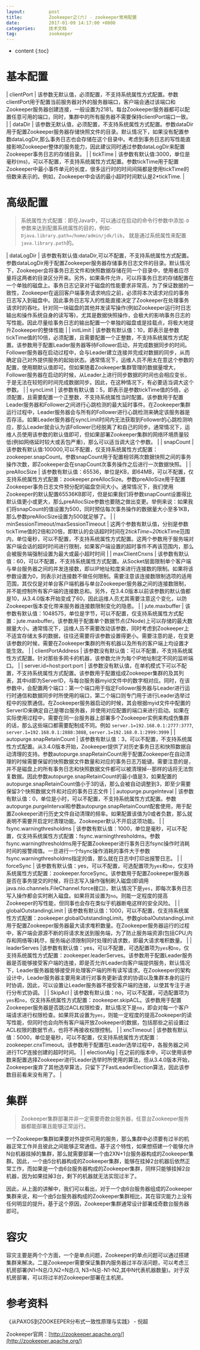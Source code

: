 ```yaml
---
layout:			post
title:			Zookeeper之(六) - zookeeper常用配置
date:			2017-01-09 14:17:00 +0800
categories:		技术文档
tag:			zookeeper
---
```


* content
{:toc}


基本配置
=================

| clientPort	| 该参数无默认值，必须配置，不支持系统属性方式配置。参数clientPort用于配置当前服务器对外的服务器端口，客户端会通过该端口和Zookeeper服务器创建连接，一般设置为2181。每台Zookeeper服务器都可以配置任意可用的端口，同时，集群中的所有服务器不需要保持clientPort端口一致。	|
| dataDir		| 该参数无默认值，必须配置，不支持系统属性方式配置。参数dataDir用于配置Zookeeper服务器存储快照文件的目录。默认情况下，如果没有配置参数dataLogDir,那么事务日志也会存储在这个目录中。考虑到事务日志的写性能直接影响Zookeeper整体的服务能力，因此建议同时通过参数dataLogDir来配置Zookeeper事务日志的存储目录。	|
| tickTime		| 该参数有默认值:3000，单位是毫秒(ms)，可以不配置，不支持系统属性方式配置。参数tickTime用于配置Zookeeper中最小事件单元的长度，很多运行时的时间间隔都是使用tickTime的倍数来表示的。例如，Zookeeper中会话的最小超时时间默认是2*tickTime.	|


高级配置
=================

> 系统属性方式配置：即在Java中，可以通过在启动的命令行参数中添加`-D`参数来达到配置系统属性的目的，例如`-Djava.library.path=/home/admin/jdk/lib`， 就是通过系统属性来配置`java.library.path`的。

| dataLogDir				| 该参数有默认值:dataDir,可以不配置，不支持系统属性方式配置。参数dataLogDir用于配置Zookeeper服务器存储事务日志文件的目录。默认情况下，Zookeeper会将事务日志文件和快照数据存储在同一个目录中，使用者应尽量将这两者的目录区分开来。另外，如果条件允许，可以将事务日志的存储配置在一个单独的磁盘上。事务日志记录对于磁盘的性能要求非常高，为了保证数据的一致性，Zookeeper在返回客户端事务请求响应之前，必须将本次请求对应的事务日志写入到磁盘中。因此事务日志写入的性能直接决定了Zookeeper在处理事务请求时的吞吐。针对同一块磁盘的其他并发读写操作(例如Zookeeper运行时日志输出和操作系统自身的读写等)，尤其是数据快照操作，会极大的影响事务日志的写性能。因此尽量给事务日志的输出配置一个单独的磁盘或是挂载点，将极大地提升Zookeeper的整体性能	|
| initLimit					| 该参数有默认值：10，即表示是参数tickTime值的10倍，必须配置，且需要配置一个正整数，不支持系统属性方式配置。该参数用于配置Leader服务器等待Follower启动，并完成数据同步的时间。Follower服务器在启动过程中，会与Leader建立连接并完成对数据的同步，从而确定自己对外提供服务的起始状态。通常情况下，运维人员不用太在意这个参数的配置，使用期默认值即可。但如果随着Zookeeper集群管理的数据量增大，Follower服务器在启动的时候，从Leader上进行同步数据的时间也会相应变长，于是无法在较短的时间完成数据同步。因此，在这种情况下，有必要适当调大这个参数。	|
| syncLimit					| 该参数有默认值：5，即表示是参数tickTime值的5倍，必须配置，且需要配置一个正整数，不支持系统属性当时配置。该参数用于配置Leader服务器和Follower之间进行心跳检测的最大延时事件。在Zookeeper集群运行过程中，Leader服务器会与所有的Follower进行心跳检测来确定该服务器是否存活。如果Leader服务器在syncLimit时间内无法获取到Follower的心跳检测响应，那么Leader就会认为该Follower已经脱离了和自己的同步。通常情况下，运维人员使用该参数的默认值即可，但如果部署Zookeeper集群的网络环境质量较低(例如网络延时较大或丢包严重)，那么可以适当调大这个参数。	|
| snapCount					| 该参数有默认值:100000,可以不配置，仅支持系统属性方式配置：zookeeper.snapCount。参数snapCount用于配置相邻两次数据快照之间的事务操作次数，即Zookeeper会在snapCount次事务操作之后进行一次数据快照。	|
| preAllocSize				| 该参数有默认值：65536，单位是KB，即64MB，可以不配置，仅支持系统属性方式配置：zookeeper.preAllocSize。参数preAlloSize用于配置Zookeeper事务日志文件预分配的磁盘空间大小。通常情况下，我们使用Zookeeper的默认配置65536KB即可，但是如果我们将参数snapCount设置得比默认值更小或更大，那么preAllocSize参数也要随之做出变更。举例来说：如果我们将snapCount的值设置为500，同时预估每次事务操作的数据量大小至多1KB，那么参数preAllocSize设置为500就足够了。	|
| minSessionTimeout/maxSessionTimeout			| 这两个参数有默认值，分别是参数tickTime值的2倍和20倍，即默认的会话超时时间在2*tickTime~20*tickTime范围内，单位毫秒，可以不配置，不支持系统属性方式配置。这两个参数用于服务端对客户端会话的超时时间进行限制，如果客户端设置的超时事件不再该范围内，那么会被服务端强制设置为最大或最小超时时间	|
| maxClientCnxns			| 该参数有默认值：60，可以不配置，不支持系统属性方式配置。从Socket层面限制单个客户端与单台服务器之间的并发连接数，即以IP地址粒度来进行连接数的限制。如果将该参数设置为0，则表示对连接数不做任何限制。需要注意该连接数限制选项的适用范围，其仅仅是对单台客户端机器与单台Zookeeper服务器之间的连接数限制，并不能控制所有客户端的连接数总和。另外，在3.4.0版本以前该参数的默认值都是10，从3.4.0版本开始变成了60，因此运维人员尤其需要注意这个变化，以防Zookeeper版本变化带来服务器连接数限制变化的隐患。	|
| jute.maxbuffer			| 该参数有默认值：1048575，单位是字节，可以不配置，仅支持系统属性方式配置：jute.maxbuffer。该参数用于配置单个数据节点(ZNode)上可以存储的最大数据量大小。通常情况下，运维人员不需要改动该参数，同时考虑到Zookeeper上不适宜存储太多的数据，往往还需要将该参数设置得更小。需要注意的是，在变更该参数的时候，需要在Zookeeper集群的所有机器以及所有的客户端上均设置才能生效。	|
| clientPortAddress			| 该参数没有默认值：可以不配置，不支持系统属性方式配置。针对那些多网卡的机器，该参数允许为每个IP地址制定不同的监听端口。	|
| server.id=host:port:port	| 该参数没有默认值，在单机模式下可以不配置，不支持系统属性方式配置。该参数用于配置组成Zookeeper集群的及其列表，其中id即为ServerID，与每台服务器myid文件中的数字相对应。同时，在该参数中，会配置两个端口：第一个端口用于指定Follower服务器与Leader进行运行时通信和数据同步时所使用的端口，第二个端口则专门用于进行Leader选举过程中的投票通信。在Zookeeper服务器启动的时候，其会根据myid文件中配置的ServerID来确定自己是哪台服务器，并使用对应配置的端口来进行启动。如果在实际使用过程中，需要在同一台服务器上部署多个Zookeeper实例来构成伪集群的话，那么这些端口都需要配制成不同。例如 `server.1=192.168.0.1:2777:3777`, `server.1=192.168.0.1:2888:3888`, `server.1=192.168.0.1:2999:3999`	|
| autopurge.snapRetainCount	| 该参数有默认值：3，可以不配置，不支持系统属性方式配置。从3.4.0版本开始，Zookeeper提供了对历史事务日志和快照数据自动清理的支持。参数autopurge.snapRetainCount用于配置Zookeeper在自动清理的时候需要保留的快照数据文件数量和对应的事务日志万能键。需要注意的是，并不是磁盘上的所有事务日志和快照数据文件都可以被清理掉--那样的话将无法恢复数据。因此参数autopurge.snapRetainCount的最小值是3，如果配置的autopurge.snapRetainCount值小于3的话，那么会被自动调整到3，即至少需要保留3个快照数据文件和对应的事务日志文件	|
| autopurge.purgeInteval	| 该参数有默认值：0，单位是小时，可以不配置，不支持系统属性方式配置。参数autopurge.purgeInterval和参数autopurge.snapRetainCount配套使用，用于配置Zookeeper进行历史文件自动清理的频率。如果配置该值为0或者负数，那么就表明不需要开启定时清理功能。Zookeeper默认不开启这项功能。	|
| fsync.warningthresholdms	| 该参数有默认值：1000，单位是毫秒，可以不配置，仅支持系统属性方式配置：fsync.warningthresholdms。参数fsync.warningthresholdms用于配置Zookeeper进行事务日志fsync操作时消耗时间的报警阈值。一旦进行一个fsync操作消耗的事件大于参数fsync.warningthresholdms指定的值，那么就在日志中打印出报警日志。	|
| forceSync					| 该参数有默认值：yes，可以不配置，可选配置项为`yes`和`no`，仅支持系统属性方式配置：zookeeper.forceSync。该参数用于配置Zookeeper服务器是否在事务提交的时候，将日志写入操作强制刷入磁盘(即调用java.nio.channels.FileChannel.force接口)，默认情况下是`yes`，即每次事务日志写入操作都会实时刷入磁盘。如果将其设置为`no`。则能一定程度的提高Zookeeper的写性能，但同事也会存在类似于机器断电这样的安全风险。	|
| globalOutstandingLimit	| 该参数有默认值：1000，可以不配置，仅支持系统属性方式配置：zookeeper.globalOutstandingLimit。参数globalOutstandingLimit用于配置Zookeeper服务器最大请求堆积数量。在Zookeeper服务器运行的过程中，客户端会源源不断的将请求发送到服务端，为了防止服务端资源(包括CPU,内存和网络等)耗尽，服务端必须限制同时处理的请求数，即最大请求堆积数量。	|
| leaderServes				|该参数有默认值：yes，可以不配置，可选配置项为`yes`和`no`，仅支持系统属性方式配置：zookeeper.leaderServes。该参数用于配置Leader服务器是否能够接受客户端的连接，即是否允许Leader向客户端提供服务，默认情况下，Leader服务器能够接受并处理客户端的所有读写请求。在Zookeeper的架构设计中，Leader服务器主要用来进行对事务更新请求的协调以及集群本身的运行时协调，因此，可以设置让Leader服务器不接受客户端的连接，以使其专注于进行分布式协调。	|
| SkipAcl					| 该参数有默认值：no，可以不配置，可选配置项为`yes`和`no`，仅支持系统属性方式配置：zookeeper.skipACL。该参数用于配置Zookeeper服务器是否跳过ACL权限检查，默认情况下是`no`，即会对每一个客户端请求进行权限检查。如果将其设置为`yes`，则能一定程度的提高Zookeeper的读写性能，但同时也会向所有客户端开放Zookeeper的数据，包括那些之前设置过ACL权限的数据节点，也将不再接收权限控制。	|
| xncTimeout				| 该参数有默认值：5000，单位是毫秒，可以不配置，仅支持系统属性方式配置：zookeeper.cnxTimeout。该参数用于配置在Leader选举过程中，各服务器之间进行TCP连接创建的超时时间。	|
| electionAlg				| 在之前的版本中，可以使用该参数来配置选择Zookeeper进行Leader选举时所使用的算法，但从3.4.0版本开始，Zookeeper废弃了其他选举算法，只留下了FastLeaderElection算法，因此该参数目前看来没有用了。	|


集群
=================

> Zookeeper集群部署并非一定需要奇数台服务器，任意台Zookeeper服务器都能部署且能够正常运行。

一个Zookeeper集群如果要对外提供可用的服务，那么集群中必须要有过半的机器正常工作并且彼此之间能够正常通信。基于这个特性，如果想搭建一个能够允许N台机器挂掉的集群，那么就需要部署一个由2XN+1台服务器构成的Zookeeper集群。因此，一个由5台机器构成的Zookeeper集群，能够在挂掉2台机器后依然正常工作，而如果是一个由6台服务器构成的Zookeeper集群，同样只能够挂掉2台机器，因为如果挂掉3台，剩下的机器就无法实现过半了。

因此，从上面的讲解中，我们可以看出，对于一个由6台服务器组成的Zookeeper集群来说，和一个由5台服务器构成的Zookeeper集群相比，其在容灾能力上没有任何明显的提升。基于这个原因，Zookeeper集群通常设计部署成奇数台服务器即可。


容灾
=================

容灾主要是两个个方面，一个是单点问题，Zookeeper的单点问题可以通过搭建集群来解决。二是Zookeeper需要保证集群内服务器过半存活问题，可以考虑三机房部署(N1=N总/3,N2=N总/3, N3=N总-N1-N2,其中N代表机器数量)。对于双机房部署，可以将过半的Zookeeper部署在主机房。


参考资料
=================

《从PAXOS到ZOOKEEPER分布式一致性原理与实践》 - 倪超

Zookeeper官网：[http://zookeeper.apache.org/](http://zookeeper.apache.org/)
